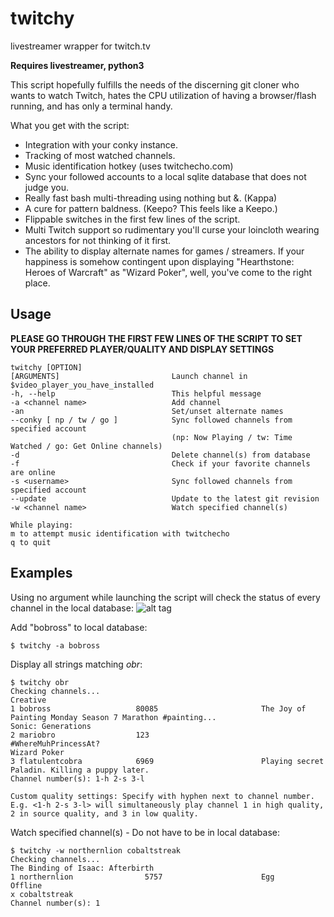 # twitchy
livestreamer wrapper for twitch.tv

**Requires livestreamer, python3**

This script hopefully fulfills the needs of the discerning git cloner who wants to watch Twitch, hates the CPU utilization of having a browser/flash running, and has only a terminal handy.

What you get with the script:
* Integration with your conky instance.
* Tracking of most watched channels.
* Music identification hotkey (uses twitchecho.com)
* Sync your followed accounts to a local sqlite database that does not judge you.
* Really fast bash multi-threading using nothing but &. (Kappa)
* A cure for pattern baldness. (Keepo? This feels like a Keepo.)
* Flippable switches in the first few lines of the script.
* Multi Twitch support so rudimentary you'll curse your loincloth wearing ancestors for not thinking of it first.
* The ability to display alternate names for games / streamers. If your happiness is somehow contingent upon displaying "Hearthstone: Heroes of Warcraft" as "Wizard Poker", well, you've come to the right place.

## Usage

**PLEASE GO THROUGH THE FIRST FEW LINES OF THE SCRIPT TO SET YOUR PREFERRED PLAYER/QUALITY AND DISPLAY SETTINGS**

    twitchy [OPTION]
    [ARGUMENTS]                         Launch channel in $video_player_you_have_installed
    -h, --help                          This helpful message
    -a <channel name>                   Add channel
    -an                                 Set/unset alternate names
    --conky [ np / tw / go ]            Sync followed channels from specified account
                                        (np: Now Playing / tw: Time Watched / go: Get Online channels)
    -d                                  Delete channel(s) from database
    -f                                  Check if your favorite channels are online
    -s <username>                       Sync followed channels from specified account
    --update                            Update to the latest git revision
    -w <channel name>                   Watch specified channel(s)
    
    While playing:
    m to attempt music identification with twitchecho
    q to quit
    
## Examples

Using no argument while launching the script will check the status of every channel in the local database:
![alt tag](https://imgur.com/cwdHy7L.png)
    
Add "bobross" to local database:

    $ twitchy -a bobross
    
Display all strings matching *obr*:

    $ twitchy obr
    Checking channels...
    Creative
    1 bobross                   80085                       The Joy of Painting Monday Season 7 Marathon #painting...
    Sonic: Generations
    2 mariobro                  123                         #WhereMuhPrincessAt?
    Wizard Poker                               
    3 flatulentcobra            6969                        Playing secret Paladin. Killing a puppy later.
    Channel number(s): 1-h 2-s 3-l

    Custom quality settings: Specify with hyphen next to channel number.
    E.g. <1-h 2-s 3-l> will simultaneously play channel 1 in high quality, 2 in source quality, and 3 in low quality.
    
Watch specified channel(s) - Do not have to be in local database:

    $ twitchy -w northernlion cobaltstreak
    Checking channels...
    The Binding of Isaac: Afterbirth
    1 northernlion                5757                      Egg
    Offline
    x cobaltstreak
    Channel number(s): 1
